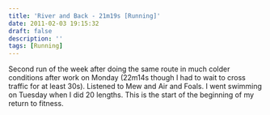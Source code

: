 ```yaml
---
title: 'River and Back - 21m19s [Running]'
date: 2011-02-03 19:15:32
draft: false
description: ''
tags: [Running]
---
```


Second run of the week after doing the same route in much colder conditions after work on Monday (22m14s though I had to wait to cross traffic for at least 30s). Listened to Mew and Air and Foals. I went swimming on Tuesday when I did 20 lengths. This is the start of the beginning of my return to fitness.
